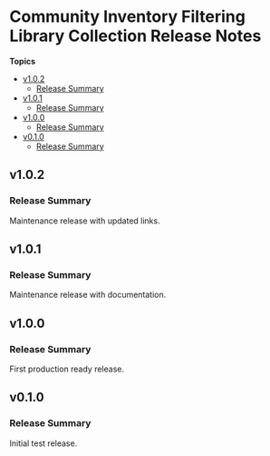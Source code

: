 # Community Inventory Filtering Library Collection Release Notes

**Topics**

- <a href="#v1-0-2">v1\.0\.2</a>
    - <a href="#release-summary">Release Summary</a>
- <a href="#v1-0-1">v1\.0\.1</a>
    - <a href="#release-summary-1">Release Summary</a>
- <a href="#v1-0-0">v1\.0\.0</a>
    - <a href="#release-summary-2">Release Summary</a>
- <a href="#v0-1-0">v0\.1\.0</a>
    - <a href="#release-summary-3">Release Summary</a>

<a id="v1-0-2"></a>
## v1\.0\.2

<a id="release-summary"></a>
### Release Summary

Maintenance release with updated links\.

<a id="v1-0-1"></a>
## v1\.0\.1

<a id="release-summary-1"></a>
### Release Summary

Maintenance release with documentation\.

<a id="v1-0-0"></a>
## v1\.0\.0

<a id="release-summary-2"></a>
### Release Summary

First production ready release\.

<a id="v0-1-0"></a>
## v0\.1\.0

<a id="release-summary-3"></a>
### Release Summary

Initial test release\.
